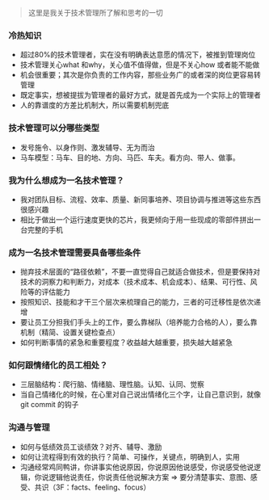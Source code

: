 > 这里是我关于技术管理所了解和思考的一切

### 冷热知识
- 超过80%的技术管理者，实在没有明确表达意愿的情况下，被推到管理岗位
- 技术管理关心what 和why，关心值不值得做，但是不关心how 或者能不能做
- 机会很重要；其次是你负责的工作内容，那些业务广的或者深的岗位更容易转管理
- 既定事实，想被提拔为管理者的最好方式，就是首先成为一个实际上的管理者
- 人的靠谱度的方差比机制大，所以需要机制兜底

### 技术管理可以分哪些类型
- 发号施令、以身作则、激发辅导、无为而治
- 马车模型：马车、目的地、方向、马匹、车夫。看方向、带人、做事。

### 我为什么想成为一名技术管理？
- 我对团队目标、流程、效率、质量、新同事培养、项目协调与推进等这些东西很感兴趣 
- 相比于做出一个运行速度更快的芯片，我更倾向于用一些现成的零部件拼出一台完整的手机

### 成为一名技术管理需要具备哪些条件
- 抛弃技术层面的“路径依赖”，不要一直觉得自己就适合做技术，但是要保持对技术的洞察力和判断力，对成本（技术成本、机会成本）、结果、可行性、风险等的评估能力
- 按照知识、技能和才干三个层次来梳理自己的能力，三者的可迁移性是依次递增
- 要让员工分担我们手头上的工作，要么靠梯队（培养能力合格的人），要么靠机制（精简、设置关键检查点）
- 如何判断事情的紧急和重要程度？收益越大越重要，损失越大越紧急

### 如何跟情绪化的员工相处？
- 三层脑结构：爬行脑、情绪脑、理性脑。认知、认同、觉察
- 当自己情绪化的时候，在心里对自己说出情绪化三个字，让自己意识到，就像git commit 的钩子

### 沟通与管理
- 如何与低绩效员工谈绩效？对齐、辅导、激励
- 如何让流程得到有效的执行？简单、可操作，关键点，明确到人，实用
- 沟通经常鸡同鸭讲，你讲事实他说原因，你说原因他说感受，你说感受他说逻辑，你说逻辑他说责任，你说责任他说解决方案  =>  要分清楚事实、意图、感受、共识（3F：facts、feeling、focus）
